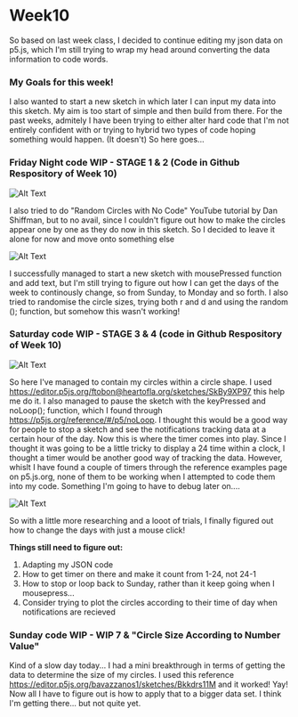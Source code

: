 # Week10
So based on last week class, I decided to continue editing my json data on p5.js, which I'm still trying to wrap my head around converting the data information to code words.



### My Goals for this week!
I also wanted to start a new sketch in which later I can input my data into this sketch. My aim is too start of simple and then build from there. For the past weeks, admitely I have been trying to either alter hard code that I'm not entirely confident with or trying to hybrid two types of code hoping something would happen. (It doesn't) So here goes...

### Friday Night code WIP - STAGE 1 & 2 (Code in Github Respository of Week 10)
![Alt Text](https://media.giphy.com/media/hG4bqajnPHGoHn6SYx/giphy.gif)

I also tried to do "Random Circles with No Code" YouTube tutorial by Dan Shiffman, but to no avail, since I couldn't figure out how to make the circles appear one by one as they do now in this sketch. So I decided to leave it alone for now and move onto something else

![Alt Text](https://media.giphy.com/media/ES96DRsPCDozKRFX2v/giphy.gif)

I successfully managed to start a new sketch with mousePressed function and add text, but I'm still trying to figure out how I can get the days of the week to continously change, so from Sunday, to Monday and so forth. I also tried to randomise the circle sizes, trying both r and d and using the random (); function, but somehow this wasn't working! 


### Saturday code WIP - STAGE 3 & 4 (code in Github Respository of Week 10)
![Alt Text](https://media.giphy.com/media/YoUnNyHHx0lDDoRtEb/giphy.gif)

So here I've managed to contain my circles within a circle shape. I used https://editor.p5js.org/ftobon@heartofla.org/sketches/SkBy9XP97 this help me do it. I also managed to pause the sketch with the keyPressed and noLoop(); function, which I found through https://p5js.org/reference/#/p5/noLoop. I thought this would be a good way for people to stop a sketch and see the notifications tracking data at a certain hour of the day. Now this is where the timer comes into play. Since I thought it was going to be a little tricky to display a 24 time within a clock, I thought a timer would be another good way of tracking the data. However, whislt I have found a couple of timers through the reference examples page on p5.js.org, none of them to be working when I attempted to code them into my code. Something I'm going to have to debug later on....

![Alt Text](https://media.giphy.com/media/lXZs2deKRIy89ZkQ8J/giphy.gif)

So with a little more researching and a looot of trials, I finally figured out how to change the days with just a mouse click!

**Things still need to figure out:**
1. Adapting my JSON code
2. How to get timer on there and make it count from 1-24, not 24-1
3. How to stop or loop back to Sunday, rather than it keep going when I mousepress...
4. Consider trying to plot the circles according to their time of day when notifications are recieved

### Sunday code WIP - WIP 7 & "Circle Size According to Number Value"
Kind of a slow day today...
I had a mini breakthrough in terms of getting the data to determine the size of my circles. I used this reference https://editor.p5js.org/bavazzanos1/sketches/Bkkdrs11M and it worked! Yay! Now all I have to figure out is how to apply that to a bigger data set. I think I'm getting there... but not quite yet.

